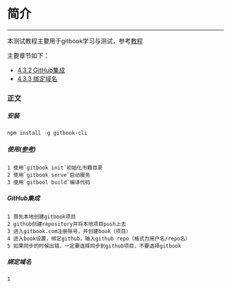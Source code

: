 # 简介

---

本测试教程主要用于gitbook学习与测试，参考[教程](http://www.chengweiyang.cn/gitbook/index.html)

主要章节如下：
* [4.3.2 GitHub集成](http://www.chengweiyang.cn/gitbook/gitbook.com/config/github.html)
* [4.3.3 绑定域名](http://www.chengweiyang.cn/gitbook/gitbook.com/config/domain.html)

### 正文

##### 安装
```powershell
npm install -g gitbook-cli
```

##### 使用([参考](http://www.chengweiyang.cn/gitbook/basic-usage/README.html))
    1 使用`gitbook init`初始化书籍目录
    2 使用`gitbook serve`启动服务
    3 使用`gitbool build`编译代码

##### GitHub集成
    1 首先本地创建gitbook项目
    2 github创建repository并将本地项目push上去
    3 进入gitbook.com注册账号，并创建book（项目）
    4 进入book设置，绑定github，输入github repo（格式为用户名/repo名）
    5 如果同步的时候出错，一定要选择同步到github项目，不要选择gitbook
    
##### 绑定域名
    1 


